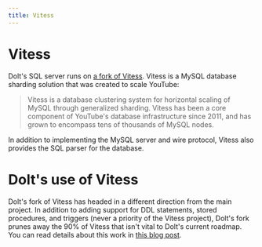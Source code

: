 ```yaml
---
title: Vitess
---
```


# Vitess

Dolt's SQL server runs on [a fork of
Vitess](https://github.com/dolthub/vitess). Vitess is a MySQL database
sharding solution that was created to scale YouTube:

> Vitess is a database clustering system for horizontal scaling of
> MySQL through generalized sharding. Vitess has been a core
> component of YouTube's database infrastructure since 2011, and has
> grown to encompass tens of thousands of MySQL nodes.

In addition to implementing the MySQL server and wire protocol, Vitess
also provides the SQL parser for the database.

# Dolt's use of Vitess

Dolt's fork of Vitess has headed in a different direction from the
main project. In addition to adding support for DDL statements, stored
procedures, and triggers (never a priority of the Vitess project),
Dolt's fork prunes away the 90% of Vitess that isn't vital to Dolt's
current roadmap. You can read details about this work in [this blog
post](https://www.dolthub.com/blog/2020-09-23-vitess-pruning/).
